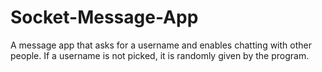 # Socket-Message-App
A message app that asks for a username and enables chatting with other people. If a username is not picked, it is randomly given by the program.
